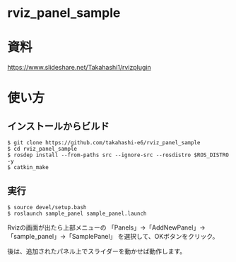 # rviz_panel_sample

# 資料
https://www.slideshare.net/Takahashi1/rvizplugin

# 使い方
## インストールからビルド
```
$ git clone https://github.com/takahashi-e6/rviz_panel_sample
$ cd rviz_panel_sample
$ rosdep install --from-paths src --ignore-src --rosdistro $ROS_DISTRO -y
$ catkin_make
```
## 実行
```
$ source devel/setup.bash 
$ roslaunch sample_panel sample_panel.launch
```
Rvizの画面が出たら上部メニューの
「Panels」→「AddNewPanel」→「sample_panel」→「SamplePanel」
を選択して、OKボタンをクリック。

後は、追加されたパネル上でスライダーを動かせば動作します。
